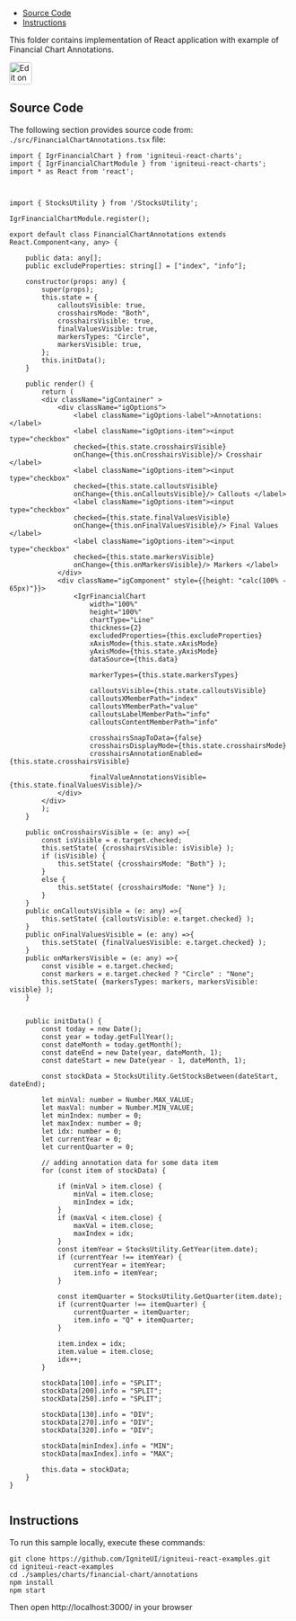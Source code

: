 <!-- NOTE: do not change this file because it will be auto re-generated from template file: -->
<!-- https://github.com/IgniteUI/igniteui-react-examples/tree/master/sample-template-files/ReadMe.md -->

<!-- ## Table of Contents -->
<!-- - [Sample Preview](#Sample-Preview) -->
- [Source Code](#Source-Code)
- [Instructions](#Instructions)

This folder contains implementation of React application with example of Financial Chart Annotations.
<!-- in the Financial Chart component -->
<!-- [Financial Chart](https://infragistics.com/Reactsite/components/financial-chart.html) -->

<html lang="en" xmlns="http://www.w3.org/1999/xhtml">
    <body>
        <a target="_blank" href="https://codesandbox.io/s/github/IgniteUI/igniteui-react-examples/tree/master/samples/charts/financial-chart/annotations?fontsize=14&hidenavigation=1&theme=dark&view=preview&file=/src/FinancialChartAnnotations.tsx" rel="noopener noreferrer">
            <img height="40px" style="border-radius: 0.25rem" alt="Edit on CodeSandbox" src="https://static.infragistics.com/xplatform/images/sandbox/code.png"/>
        </a>
        <!-- <a target="_blank"
href="https://codesandbox.io/s/github/IgniteUI/igniteui-react-examples/tree/master/samples/maps/geo-map/binding-csv-points?fontsize=14&hidenavigation=1&theme=dark&view=preview">
            <img alt="Edit Sample" src="https://codesandbox.io/static/img/play-codesandbox.svg"/>
        </a> -->
        <!-- <a target="_blank" style="margin-left: 0.5rem"
href="https://codesandbox.io/embed/github/IgniteUI/igniteui-react-examples/tree/master/samples/charts/financial-chart/annotations?fontsize=14&hidenavigation=1&theme=dark&view=preview&file=/src/FinancialChartAnnotations.tsx">
            <img height="40px" style="border-radius: 5px" alt="View on CodeSandbox" src="https://static.infragistics.com/xplatform/images/sandbox/view.png"/>
        </a> -->
        <!-- <a target="_blank"
href="https://codesandbox.io/embed/github/IgniteUI/igniteui-react-examples/tree/master/samples/maps/geo-map/binding-csv-points?fontsize=14&hidenavigation=1&theme=dark&view=preview">
            <img alt="View on CodeSandbox" src="https://static.infragistics.com/xplatform/images/sandbox/view.png"/>
        </a>
https://codesandbox.io/embed/react-treemap-overview-rtb45
https://codesandbox.io/static/img/play-codesandbox.svg
https://codesandbox.io/embed/react-treemap-overview-rtb45?view=browser -->
    </body>
</html>

<!-- ## Sample Preview -->

<!-- <iframe
  src="https://codesandbox.io/embed/github/IgniteUI/igniteui-react-examples/tree/master/samples/charts/financial-chart/annotations?fontsize=14&hidenavigation=1&theme=dark&view=preview&file=/src/FinancialChartAnnotations.tsx"
  style="width:100%; height:400px; border:0; border-radius: 4px; overflow:hidden;"
  allow="accelerometer; ambient-light-sensor; camera; encrypted-media; geolocation; gyroscope; hid; microphone; midi; payment; usb; vr"
  sandbox="allow-forms allow-modals allow-popups allow-presentation allow-same-origin allow-scripts"
></iframe> -->

## Source Code

The following section provides source code from:
`./src/FinancialChartAnnotations.tsx` file:

```tsx
import { IgrFinancialChart } from 'igniteui-react-charts';
import { IgrFinancialChartModule } from 'igniteui-react-charts';
import * as React from 'react';



import { StocksUtility } from '/StocksUtility';

IgrFinancialChartModule.register();

export default class FinancialChartAnnotations extends React.Component<any, any> {

    public data: any[];
    public excludeProperties: string[] = ["index", "info"];

    constructor(props: any) {
        super(props);
        this.state = {
            calloutsVisible: true,
            crosshairsMode: "Both",
            crosshairsVisible: true,
            finalValuesVisible: true,
            markersTypes: "Circle",
            markersVisible: true,
        };
        this.initData();
    }

    public render() {
        return (
        <div className="igContainer" >
            <div className="igOptions">
                <label className="igOptions-label">Annotations: </label>
                <label className="igOptions-item"><input type="checkbox"
                checked={this.state.crosshairsVisible}
                onChange={this.onCrosshairsVisible}/> Crosshair </label>
                <label className="igOptions-item"><input type="checkbox"
                checked={this.state.calloutsVisible}
                onChange={this.onCalloutsVisible}/> Callouts </label>
                <label className="igOptions-item"><input type="checkbox"
                checked={this.state.finalValuesVisible}
                onChange={this.onFinalValuesVisible}/> Final Values </label>
                <label className="igOptions-item"><input type="checkbox"
                checked={this.state.markersVisible}
                onChange={this.onMarkersVisible}/> Markers </label>
            </div>
            <div className="igComponent" style={{height: "calc(100% - 65px)"}}>
                <IgrFinancialChart
                    width="100%"
                    height="100%"
                    chartType="Line"
                    thickness={2}
                    excludedProperties={this.excludeProperties}
                    xAxisMode={this.state.xAxisMode}
                    yAxisMode={this.state.yAxisMode}
                    dataSource={this.data}

                    markerTypes={this.state.markersTypes}

                    calloutsVisible={this.state.calloutsVisible}
                    calloutsXMemberPath="index"
                    calloutsYMemberPath="value"
                    calloutsLabelMemberPath="info"
                    calloutsContentMemberPath="info"

                    crosshairsSnapToData={false}
                    crosshairsDisplayMode={this.state.crosshairsMode}
                    crosshairsAnnotationEnabled={this.state.crosshairsVisible}

                    finalValueAnnotationsVisible={this.state.finalValuesVisible}/>
            </div>
        </div>
        );
    }

    public onCrosshairsVisible = (e: any) =>{
        const isVisible = e.target.checked;
        this.setState( {crosshairsVisible: isVisible} );
        if (isVisible) {
            this.setState( {crosshairsMode: "Both"} );
        }
        else {
            this.setState( {crosshairsMode: "None"} );
        }
    }
    public onCalloutsVisible = (e: any) =>{
        this.setState( {calloutsVisible: e.target.checked} );
    }
    public onFinalValuesVisible = (e: any) =>{
        this.setState( {finalValuesVisible: e.target.checked} );
    }
    public onMarkersVisible = (e: any) =>{
        const visible = e.target.checked;
        const markers = e.target.checked ? "Circle" : "None";
        this.setState( {markersTypes: markers, markersVisible: visible} );
    }


    public initData() {
        const today = new Date();
        const year = today.getFullYear();
        const dateMonth = today.getMonth();
        const dateEnd = new Date(year, dateMonth, 1);
        const dateStart = new Date(year - 1, dateMonth, 1);

        const stockData = StocksUtility.GetStocksBetween(dateStart, dateEnd);

        let minVal: number = Number.MAX_VALUE;
        let maxVal: number = Number.MIN_VALUE;
        let minIndex: number = 0;
        let maxIndex: number = 0;
        let idx: number = 0;
        let currentYear = 0;
        let currentQuarter = 0;

        // adding annotation data for some data item
        for (const item of stockData) {

            if (minVal > item.close) {
                minVal = item.close;
                minIndex = idx;
            }
            if (maxVal < item.close) {
                maxVal = item.close;
                maxIndex = idx;
            }
            const itemYear = StocksUtility.GetYear(item.date);
            if (currentYear !== itemYear) {
                currentYear = itemYear;
                item.info = itemYear;
            }

            const itemQuarter = StocksUtility.GetQuarter(item.date);
            if (currentQuarter !== itemQuarter) {
                currentQuarter = itemQuarter;
                item.info = "Q" + itemQuarter;
            }

            item.index = idx;
            item.value = item.close;
            idx++;
        }

        stockData[100].info = "SPLIT";
        stockData[200].info = "SPLIT";
        stockData[250].info = "SPLIT";

        stockData[130].info = "DIV";
        stockData[270].info = "DIV";
        stockData[320].info = "DIV";

        stockData[minIndex].info = "MIN";
        stockData[maxIndex].info = "MAX";

        this.data = stockData;
    }
}


```

## Instructions
To run this sample locally, execute these commands:

```
git clone https://github.com/IgniteUI/igniteui-react-examples.git
cd igniteui-react-examples
cd ./samples/charts/financial-chart/annotations
npm install
npm start

```

Then open http://localhost:3000/ in your browser

